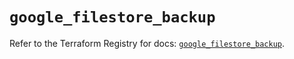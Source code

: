 # `google_filestore_backup`

Refer to the Terraform Registry for docs: [`google_filestore_backup`](https://registry.terraform.io/providers/hashicorp/google-beta/6.23.0/docs/resources/google_filestore_backup).
